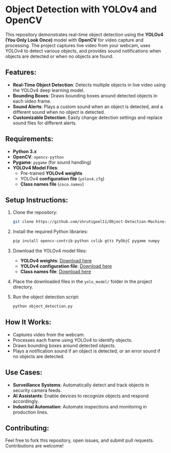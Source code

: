# Object Detection with YOLOv4 and OpenCV

This repository demonstrates real-time object detection using the **YOLOv4 (You Only Look Once)** model with **OpenCV** for video capture and processing. The project captures live video from your webcam, uses YOLOv4 to detect various objects, and provides sound notifications when objects are detected or when no objects are found.

## Features:
- **Real-Time Object Detection**: Detects multiple objects in live video using the YOLOv4 deep learning model.
- **Bounding Boxes**: Draws bounding boxes around detected objects in each video frame.
- **Sound Alerts**: Plays a custom sound when an object is detected, and a different sound when no object is detected.
- **Customizable Detection**: Easily change detection settings and replace sound files for different alerts.

## Requirements:
- **Python 3.x**
- **OpenCV**: `opencv-python`
- **Pygame**: `pygame` (for sound handling)
- **YOLOv4 Model Files**:
  - Pre-trained **YOLOv4 weights**
  - YOLOv4 **configuration file** (`yolov4.cfg`)
  - **Class names file** (`coco.names`)

## Setup Instructions:
1. Clone the repository:
    ```bash
    git clone https://github.com/shrutigoel11/Object-Detection-Machine-Learning-.git
    ```

2. Install the required Python libraries:
    ```bash
    pip install opencv-contrib-python cvlib gtts PyObjC pygame numpy
    ```

3. Download the YOLOv4 model files:
   - **YOLOv4 weights**: [Download here](https://github.com/AlexeyAB/darknet/releases)
   - **YOLOv4 configuration file**: [Download here](https://github.com/AlexeyAB/darknet/blob/master/cfg/yolov4.cfg)
   - **Class names file**: [Download here](https://github.com/AlexeyAB/darknet/blob/master/data/coco.names)

4. Place the downloaded files in the `yolo_model/` folder in the project directory.

5. Run the object detection script:
    ```bash
    python object_detection.py
    ```

## How It Works:
- Captures video from the webcam.
- Processes each frame using YOLOv4 to identify objects.
- Draws bounding boxes around detected objects.
- Plays a notification sound if an object is detected, or an error sound if no objects are detected.

## Use Cases:
- **Surveillance Systems**: Automatically detect and track objects in security camera feeds.
- **AI Assistants**: Enable devices to recognize objects and respond accordingly.
- **Industrial Automation**: Automate inspections and monitoring in production lines.

## Contributing:
Feel free to fork this repository, open issues, and submit pull requests. Contributions are welcome!
